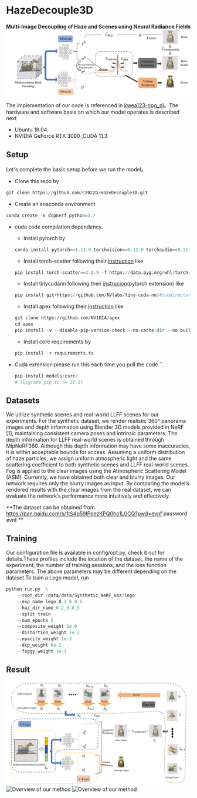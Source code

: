 # HazeDecouple3D
**Multi-Image Decoupling of Haze and Scenes using Neural Radiance Fields**
![Overview of our method](https://github.com/C2022G/HazeDecouple3D/blob/main/readme/1.png)

The implementation of our code is referenced in [kwea123-npg_pl](https://github.com/kwea123/ngp_pl)。The hardware and software basis on which our model operates is described next
 - Ubuntu 18.04
 -  NVIDIA GeForce RTX 3090 ,CUDA 11.3


## Setup
Let's complete the basic setup before we run the model。

 
+ Clone this repo by
```python
git clone https://github.com/C2022G/HazeDecouple3D.git
```
+  Create an anaconda environment
```python
conda create -n dcpnerf python=3.7
``` 
+ cuda code compilation dependency.
	- Install pytorch by
	```python
	conda install pytorch==1.11.0 torchvision==0.12.0 torchaudio==0.11.0 cudatoolkit=11.3 -c pytorch
	```
	- Install torch-scatter following their [instruction](https://github.com/rusty1s/pytorch_scatter#installation) like
	```python
	pip install torch-scatter==2.0.9 -f https://data.pyg.org/whl/torch-1.11.0+cu113.html
	```
	- Install tinycudann following their [instrucion](https://github.com/NVlabs/tiny-cuda-nn#pytorch-extension)(pytorch extension) like
	```python
	pip install git+https://github.com/NVlabs/tiny-cuda-nn/#subdirectory=bindings/torch
	```
	- Install apex following their [instruction](https://github.com/NVIDIA/apex#linux) like
	```python
	git clone https://github.com/NVIDIA/apex 
	cd apex 
	pip install -v --disable-pip-version-check --no-cache-dir --no-build-isolation --config-settings "--build-option=--cpp_ext" --config-settings "--build-option=--cuda_ext" ./
	```
	- Install core requirements by
	```python
	pip install -r requirements.tx
	```
  
+ Cuda extension:please run this each time you pull the code.``.
 	```python
	pip install models/csrc/
	# (Upgrade pip to >= 22.1)
	```

## Datasets
We utilize synthetic scenes and real-world LLFF scenes for our experiments. For the synthetic dataset, we render realistic 360° panorama images and depth information using Blender 3D models provided in NeRF [1], maintaining consistent camera poses and intrinsic parameters. The depth information for LLFF real-world scenes is obtained through MipNeRF360. Although this depth information may have some inaccuracies, it is within acceptable bounds for access. Assuming a uniform distribution of haze particles, we assign uniform atmospheric light and the same scattering coefficient to both synthetic scenes and LLFF real-world scenes. Fog is applied to the clear images using the Atmospheric Scattering Model (ASM). Currently, we have obtained both clear and blurry images. Our network requires only the blurry images as input. By comparing the model’s rendered results with the clear images from the real dataset, we can evaluate the network’s performance more intuitively and effectively.

**The dataset can be obtained from https://pan.baidu.com/s/1tS4q59IPoezKPQ0ho1L0CQ?pwd=evnf password: evnf **


## Training
Our configuration file is available in config/opt.py, check it out for details.These profiles include the location of the dataset, the name of the experiment, the number of training sessions, and the loss function parameters. The above parameters may be different depending on the dataset.To train a Lego model, run

```python
python run.py  \
	--root_dir /data/data/Synthetic_NeRF_Haz/lego
	--exp_name lego_0.2_0.8_5
	--haz_dir_name 0.2_0.8_5
	--split train
	--num_epochs 5
	--composite_weight 1e-0
	--distortion_weight 1e-2
	--opacity_weight 1e-3
	--dcp_weight 6e-2
	--foggy_weight 1e-3
```

## Result

![Overview of our method](https://github.com/C2022G/HazeDecouple3D/blob/main/readme/2.png)
![Overview of our method](https://github.com/C2022G/HazeDecouple3D/blob/main/readme/3.png)
![Overview of our method](https://github.com/C2022G/HazeDecouple3D/blob/main/readme/4.png)



